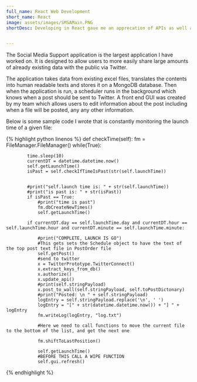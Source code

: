 ```yaml
---
full_name: React Web Development
short_name: React
image: assets/images/SMSAMain.PNG
shortDesc: Developing in React gave me an apprecation of APIs as well as


---
```


The Social Media Support application is the largest application I have worked on. It is designed to allow users to more easily share large amounts of already existing data with the public via Twitter.

The application takes data from existing excel files, translates the contents into human readable texts and stores it on a MongoDB database. Then when the application is run, a scheduler runs in the background which knows when a post should be sent to Twitter. A front end GUI was created by my team which allows users to edit information about the post including when a file will be posted, any any other information.

Below is some sample code I wrote that is constantly monitoring the launch time of a given file:

{% highlight python linenos %}
    def checkTime(self):
        fm = FileManager.FileManager()
        while(True):
            
            time.sleep(10)
            currentDT = datetime.datetime.now()
            self.getLaunchTime()
            isPast = self.checkIfTimeIsPast(str(self.launchTime))
            

            #print("self.launch time is: " + str(self.launchTime))
            #print("is past is: " + str(isPast))
            if isPast == True:
                #print("time is past")
                fm.dbCreateNewTimes()
                self.getLaunchTime()

            if currentDT.day == self.launchTime.day and currentDT.hour == self.launchTime.hour and currentDT.minute == self.launchTime.minute:

                #print("COMPLETE, LAUNCH IS GO")
                #This gets sets the Schedule object to have the text of the top post text file in PostOrder file
                self.getPost()
                #send to twitter
                x = TwitterPrototype.TwitterConnect()
                x.extract_keys_from_db()
                x.authorize()
                x.update_api()
                #print(self.stringPayload)
                x.post_to_wall(self.stringPayload, self.toPostDictonary)
                #print("Posted: \n " + self.stringPayload)
                logEntry = self.stringPayload.replace('\n', ' ')
                logEntry = "[" + str(datetime.datetime.now()) + "] " + logEntry
                fm.writeLog(logEntry, "log.txt")

                #Here we need to call functions to move the current file to the bottom of the list, and get the next one
                
                fm.shiftToLastPosition()

                self.getLaunchTime()
                #BEFORE THIS CALL A WIPE FUNCTION
                self.gui.refresh()
{% endhighlight %}